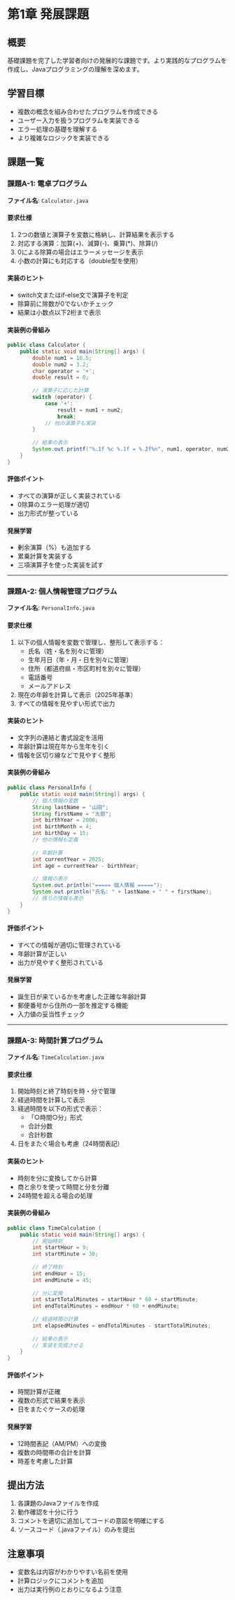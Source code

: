 # 第1章 発展課題

## 概要
基礎課題を完了した学習者向けの発展的な課題です。より実践的なプログラムを作成し、Javaプログラミングの理解を深めます。

## 学習目標
- 複数の概念を組み合わせたプログラムを作成できる
- ユーザー入力を扱うプログラムを実装できる
- エラー処理の基礎を理解する
- より複雑なロジックを実装できる

## 課題一覧

### 課題A-1: 電卓プログラム
**ファイル名**: `Calculator.java`

#### 要求仕様
1. 2つの数値と演算子を変数に格納し、計算結果を表示する
2. 対応する演算：加算(+)、減算(-)、乗算(*)、除算(/)
3. 0による除算の場合はエラーメッセージを表示
4. 小数の計算にも対応する（double型を使用）

#### 実装のヒント
- switch文またはif-else文で演算子を判定
- 除算前に除数が0でないかチェック
- 結果は小数点以下2桁まで表示

#### 実装例の骨組み
```java
public class Calculator {
    public static void main(String[] args) {
        double num1 = 10.5;
        double num2 = 3.2;
        char operator = '+';
        double result = 0;
        
        // 演算子に応じた計算
        switch (operator) {
            case '+':
                result = num1 + num2;
                break;
            // 他の演算子も実装
        }
        
        // 結果の表示
        System.out.printf("%.1f %c %.1f = %.2f%n", num1, operator, num2, result);
    }
}
```

#### 評価ポイント
- すべての演算が正しく実装されている
- 0除算のエラー処理が適切
- 出力形式が整っている

#### 発展学習
- 剰余演算（%）も追加する
- 累乗計算を実装する
- 三項演算子を使った実装を試す

---

### 課題A-2: 個人情報管理プログラム
**ファイル名**: `PersonalInfo.java`

#### 要求仕様
1. 以下の個人情報を変数で管理し、整形して表示する：
   - 氏名（姓・名を別々に管理）
   - 生年月日（年・月・日を別々に管理）
   - 住所（都道府県・市区町村を別々に管理）
   - 電話番号
   - メールアドレス
2. 現在の年齢を計算して表示（2025年基準）
3. すべての情報を見やすい形式で出力

#### 実装のヒント
- 文字列の連結と書式設定を活用
- 年齢計算は現在年から生年を引く
- 情報を区切り線などで見やすく整形

#### 実装例の骨組み
```java
public class PersonalInfo {
    public static void main(String[] args) {
        // 個人情報の変数
        String lastName = "山田";
        String firstName = "太郎";
        int birthYear = 2000;
        int birthMonth = 4;
        int birthDay = 15;
        // 他の情報も定義
        
        // 年齢計算
        int currentYear = 2025;
        int age = currentYear - birthYear;
        
        // 情報の表示
        System.out.println("===== 個人情報 =====");
        System.out.println("氏名: " + lastName + " " + firstName);
        // 残りの情報も表示
    }
}
```

#### 評価ポイント
- すべての情報が適切に管理されている
- 年齢計算が正しい
- 出力が見やすく整形されている

#### 発展学習
- 誕生日が来ているかを考慮した正確な年齢計算
- 郵便番号から住所の一部を推定する機能
- 入力値の妥当性チェック

---

### 課題A-3: 時間計算プログラム
**ファイル名**: `TimeCalculation.java`

#### 要求仕様
1. 開始時刻と終了時刻を時・分で管理
2. 経過時間を計算して表示
3. 経過時間を以下の形式で表示：
   - 「○時間○分」形式
   - 合計分数
   - 合計秒数
4. 日をまたぐ場合も考慮（24時間表記）

#### 実装のヒント
- 時刻を分に変換してから計算
- 商と余りを使って時間と分を分離
- 24時間を超える場合の処理

#### 実装例の骨組み
```java
public class TimeCalculation {
    public static void main(String[] args) {
        // 開始時刻
        int startHour = 9;
        int startMinute = 30;
        
        // 終了時刻
        int endHour = 15;
        int endMinute = 45;
        
        // 分に変換
        int startTotalMinutes = startHour * 60 + startMinute;
        int endTotalMinutes = endHour * 60 + endMinute;
        
        // 経過時間の計算
        int elapsedMinutes = endTotalMinutes - startTotalMinutes;
        
        // 結果の表示
        // 実装を完成させる
    }
}
```

#### 評価ポイント
- 時間計算が正確
- 複数の形式で結果を表示
- 日をまたぐケースの処理

#### 発展学習
- 12時間表記（AM/PM）への変換
- 複数の時間帯の合計を計算
- 時差を考慮した計算

## 提出方法
1. 各課題のJavaファイルを作成
2. 動作確認を十分に行う
3. コメントを適切に追加してコードの意図を明確にする
4. ソースコード（.javaファイル）のみを提出

## 注意事項
- 変数名は内容がわかりやすい名前を使用
- 計算ロジックにコメントを追加
- 出力は実行例のとおりになるよう注意